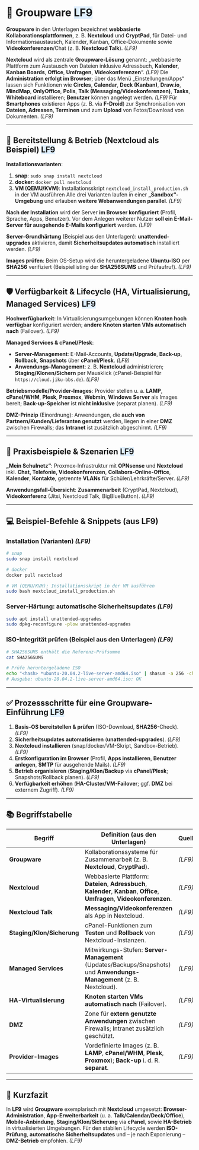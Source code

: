 # 🤝 **Groupware** <span style="background:#e0f0ff;">LF9</span>

**Groupware** in den Unterlagen bezeichnet **webbasierte Kollaborationsplattformen**, z. B. **Nextcloud** und **CryptPad**, für Datei- und Informationsaustausch, Kalender, Kanban, Office-Dokumente sowie **Videokonferenzen**/Chat (z. B. **Nextcloud Talk**). *(LF9)*  

**Nextcloud** wird als zentrale **Groupware-Lösung** genannt: „webbasierte Plattform zum Austausch von Dateien inklusive Adressbuch, **Kalender**, **Kanban Boards**, **Office**, **Umfragen**, **Videokonferenzen**“. *(LF9)* 
Die **Administration erfolgt im Browser**; über das Menü „Einstellungen/Apps“ lassen sich Funktionen wie **Circles**, **Calendar**, **Deck (Kanban)**, **Draw.io**, **MindMap**, **OnlyOffice**, **Polis**, **Talk (Messaging/Videokonferenzen)**, **Tasks**, **Whiteboard** installieren; **Benutzer** können angelegt werden. *(LF9)* 
Für **Smartphones** existieren Apps (z. B. via **F-Droid**) zur Synchronisation von **Dateien, Adressen, Terminen** und zum **Upload** von Fotos/Download von Dokumenten. *(LF9)* 

---

## 🧱 Bereitstellung & Betrieb (Nextcloud als Beispiel) <span style="background:#e0f0ff;">LF9</span>

**Installationsvarianten**:

1. **snap**: `sudo snap install nextcloud`
2. **docker**: `docker pull nextcloud`
3. **VM (QEMU/KVM)**: Installationsskript `nextcloud_install_production.sh` in der VM ausführen
   Alle drei Varianten laufen in einer **„Sandbox“-Umgebung** und erlauben **weitere Webanwendungen parallel**. *(LF9)* 

**Nach der Installation** wird der Server **im Browser konfiguriert** (Profil, Sprache, Apps, Benutzer). Vor dem Anlegen weiterer Nutzer **soll ein E-Mail-Server für ausgehende E-Mails konfiguriert** werden. *(LF9)* 

**Server-Grundhärtung** (Beispiel aus den Unterlagen): **unattended-upgrades** aktivieren, damit **Sicherheitsupdates automatisch** installiert werden. *(LF9)* 

**Images prüfen**: Beim OS-Setup wird die heruntergeladene **Ubuntu-ISO** per **SHA256** verifiziert (Beispiellisting der **SHA256SUMS** und Prüfaufruf). *(LF9)* 

---

## 🛡️ Verfügbarkeit & Lifecycle (HA, Virtualisierung, Managed Services) <span style="background:#e0f0ff;">LF9</span>

**Hochverfügbarkeit**: In Virtualisierungsumgebungen können **Knoten hoch verfügbar** konfiguriert werden; **andere Knoten starten VMs automatisch nach** (Failover). *(LF9)* 

**Managed Services & cPanel/Plesk**:

* **Server-Management**: E-Mail-Accounts, **Update/Upgrade**, **Back-up**, **Rollback**, **Snapshots** über **cPanel/Plesk**. *(LF9)* 
* **Anwendungs-Management**: z. B. **Nextcloud** administrieren; **Staging/Klonen/Sichern** per Mausklick (cPanel-Beispiel für `https://cloud.jiku-bbs.de`). *(LF9)*  

**Betriebsmodelle/Provider-Images**: Provider stellen u. a. **LAMP**, **cPanel/WHM**, **Plesk**, **Proxmox**, **Webmin**, **Windows Server** als Images bereit; **Back-up-Speicher** ist **nicht inklusive** (separat planen). *(LF9)* 

**DMZ-Prinzip** (Einordnung): Anwendungen, die **auch von Partnern/Kunden/Lieferanten genutzt** werden, liegen in einer **DMZ** zwischen Firewalls; das **Intranet** ist zusätzlich abgeschirmt. *(LF9)* 

---

## 🧪 Praxisbeispiele & Szenarien <span style="background:#e0f0ff;">LF9</span>

**„Mein Schulnetz“**: Proxmox-Infrastruktur mit **OPNsense** und **Nextcloud** inkl. **Chat, Telefonie, Videokonferenzen**, **Collabora-Online-Office**, **Kalender**, **Kontakte**, getrennte **VLANs** für Schüler/Lehrkräfte/Server. *(LF9)* 

**Anwendungsfall-Übersicht**: **Zusammenarbeit** (CryptPad, Nextcloud), **Videokonferenz** (Jitsi, Nextcloud Talk, BigBlueButton). *(LF9)* 

---

## 💻 Beispiel-Befehle & Snippets (aus LF9)

### Installation (Varianten) *(LF9)* 

```bash
# snap
sudo snap install nextcloud

# docker
docker pull nextcloud

# VM (QEMU/KVM): Installationsskript in der VM ausführen
sudo bash nextcloud_install_production.sh
```

### Server-Härtung: automatische Sicherheitsupdates *(LF9)* 

```bash
sudo apt install unattended-upgrades
sudo dpkg-reconfigure -plow unattended-upgrades
```

### ISO-Integrität prüfen (Beispiel aus den Unterlagen) *(LF9)* 

```bash
# SHA256SUMS enthält die Referenz-Prüfsumme
cat SHA256SUMS

# Prüfe heruntergeladene ISO
echo "<hash> *ubuntu-20.04.2-live-server-amd64.iso" | shasum -a 256 -check
# Ausgabe: ubuntu-20.04.2-live-server-amd64.iso: OK
```

---

## ✅ Prozessschritte für eine **Groupware-Einführung** <span style="background:#e0f0ff;">LF9</span>

1. **Basis-OS bereitstellen & prüfen** (ISO-Download, **SHA256**-Check). *(LF9)* 
2. **Sicherheitsupdates automatisieren** (**unattended-upgrades**). *(LF9)* 
3. **Nextcloud installieren** (snap/docker/VM-Skript, Sandbox-Betrieb). *(LF9)* 
4. **Erstkonfiguration im Browser** (Profil, **Apps installieren**, **Benutzer anlegen**, **SMTP** für ausgehende Mails). *(LF9)* 
5. **Betrieb organisieren** (**Staging/Klon/Backup** via **cPanel/Plesk**; Snapshots/Rollback planen). *(LF9)*  
6. **Verfügbarkeit erhöhen** (**HA-Cluster/VM-Failover**; ggf. **DMZ** bei externem Zugriff). *(LF9)*  

---

## 📚 Begriffstabelle

| **Begriff**                | **Definition (aus den Unterlagen)**                                                                                           | **Quelle** |
| -------------------------- | ----------------------------------------------------------------------------------------------------------------------------- | ---------- |
| **Groupware**              | Kollaborationssysteme für Zusammenarbeit (z. B. **Nextcloud**, **CryptPad**).                                                 | *(LF9)*    |
| **Nextcloud**              | Webbasierte Plattform: **Dateien**, **Adressbuch**, **Kalender**, **Kanban**, **Office**, **Umfragen**, **Videokonferenzen**. | *(LF9)*    |
| **Nextcloud Talk**         | **Messaging/Videokonferenzen** als App in Nextcloud.                                                                          | *(LF9)*    |
| **Staging/Klon/Sicherung** | cPanel-Funktionen zum **Testen** und **Rollback** von Nextcloud-Instanzen.                                                    | *(LF9)*    |
| **Managed Services**       | Mitwirkungs-Stufen: **Server-Management** (Updates/Backups/Snapshots) und **Anwendungs-Management** (z. B. Nextcloud).        | *(LF9)*    |
| **HA-Virtualisierung**     | **Knoten starten VMs automatisch nach** (Failover).                                                                           | *(LF9)*    |
| **DMZ**                    | Zone für **extern genutzte Anwendungen** zwischen Firewalls; Intranet zusätzlich geschützt.                                   | *(LF9)*    |
| **Provider-Images**        | Vordefinierte Images (z. B. **LAMP**, **cPanel/WHM**, **Plesk**, **Proxmox**); **Back-up** i. d. R. **separat**.              | *(LF9)*    |

---

## 🧭 Kurzfazit

In **LF9** wird **Groupware** exemplarisch mit **Nextcloud** umgesetzt: **Browser-Administration**, **App-Erweiterbarkeit** (u. a. **Talk/Calendar/Deck/Office**), **Mobile-Anbindung**, **Staging/Klon/Sicherung** via **cPanel**, sowie **HA-Betrieb** in virtualisierten Umgebungen. Für den stabilen Lifecycle werden **ISO-Prüfung**, **automatische Sicherheitsupdates** und – je nach Exponierung – **DMZ-Betrieb** empfohlen. *(LF9)*      

